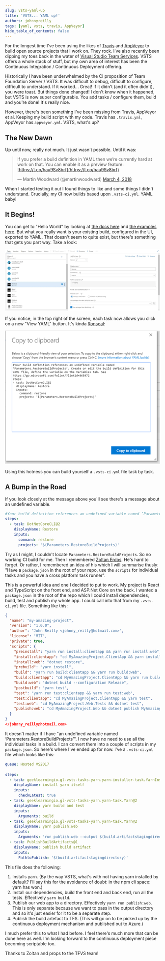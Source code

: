 ```yaml
---
slug: vsts-yaml-up
title: 'VSTS... YAML up!'
authors: johnnyreilly
tags: [yaml, vsts, travis, AppVeyor]
hide_table_of_contents: false
---
```


For the longest time I've been using the likes of [Travis](https://travis-ci.org/) and [AppVeyor](https://www.appveyor.com/) to build open source projects that I work on. They rock. I've also recently been dipping my toes back in the water of [Visual Studio Team Services](https://www.visualstudio.com/team-services/). VSTS offers a whole stack of stuff, but my own area of interest has been the Continuous Integration / Continuous Deployment offering.

<!--truncate-->

Historically I have been underwhelmed by the CI proposition of Team Foundation Server / VSTS. It was difficult to debug, difficult to configure, difficult to understand. If it worked... Great! If it didn't (and it often didn't), you were toast. But things done changed! I don't know when it happened, but VSTS is now super configurable. You add tasks / configure them, build and you're done! It's really nice.

However, there's been something I've been missing from Travis, AppVeyor et al. Keeping my build script with my code. Travis has `.travis.yml`, AppVeyor has `appveyor.yml`. VSTS, what's up?

## The New Dawn

Up until now, really not much. It just wasn't possible. Until it was:

> If you prefer a build definition in YAML then we’re currently hard at work on that. You can enable it as a preview feature: [https://t.co/hau9Sv8brf](https://t.co/hau9Sv8brf)
>
> — Martin Woodward (@martinwoodward) [March 4, 2018](https://twitter.com/martinwoodward/status/970250739510534144?ref_src=twsrc%5Etfw)

<script async="" src="https://platform.twitter.com/widgets.js" charSet="utf-8"></script>

When I started testing it out I found things to like and some things I didn't understand. Crucially, my CI now builds based upon `.vsts-ci.yml`. YAML baby!

## It Begins!

You can get to "Hello World" by looking at [the docs here](https://docs.microsoft.com/en-us/vsts/pipelines/build/yaml?view=vsts) and [the examples here](https://github.com/Microsoft/vsts-agent/blob/master/docs/preview/yamlgettingstarted/index.md). But what you really want is your existing build, configured in the UI, exported to YAML. That doesn't seem to quite exist, but there's something that gets you part way. Take a look:

![screenshot of restore task in VSTS](vsts-screenshot-of-restore-task.webp)

If you notice, in the top right of the screen, each task now allows you click on a new "View YAML" button. It's kinda [Ronseal](https://en.wikipedia.org/wiki/Ronseal):

![screenshot of copy to clipboard in VSTS](vsts-screenshot-of-copy-to-clipboard.png)

Using this hotness you can build yourself a `.vsts-ci.yml` file task by task.

## A Bump in the Road

If you look closely at the message above you'll see there's a message about an undefined variable.

```yml
#Your build definition references an undefined variable named ‘Parameters.RestoreBuildProjects’. Create or edit the build definition for this YAML file, define the variable on the Variables tab. See https://go.microsoft.com/fwlink/?linkid=865972
steps:
  - task: DotNetCoreCLI@2
    displayName: Restore
    inputs:
      command: restore
      projects: '$(Parameters.RestoreBuildProjects)'
```

Try as I might, I couldn't locate `Parameters.RestoreBuildProjects`. So no working CI build for me. Then I remembered [Zoltan Erdos](https://github.com/zerdos). He's hard to forget. Or rather, I remembered an idea of his which I will summarise thusly: "Have a `package.json` in the root of your repo, use the `scripts` for individual tasks and you have a cross platform task runner".

This is a powerful idea and one I decided to put to work. My project is React and TypeScript on the front end, and ASP.Net Core on the back. I wanted a `package.json` in the root of the repo which I could install dependencies, build, test and publish my whole app. I could call into that from my `.vsts-ci.yml` file. Something like this:

```json
{
  "name": "my-amazing-project",
  "version": "1.0.0",
  "author": "John Reilly <johnny_reilly@hotmail.com>",
  "license": "MIT",
  "private": true,
  "scripts": {
    "preinstall": "yarn run install:clientapp && yarn run install:web",
    "install:clientapp": "cd MyAmazingProject.ClientApp && yarn install",
    "install:web": "dotnet restore",
    "prebuild": "yarn install",
    "build": "yarn run build:clientapp && yarn run build:web",
    "build:clientapp": "cd MyAmazingProject.ClientApp && yarn run build",
    "build:web": "dotnet build --configuration Release",
    "postbuild": "yarn test",
    "test": "yarn run test:clientapp && yarn run test:web",
    "test:clientapp": "cd MyAmazingProject.ClientApp && yarn test",
    "test:web": "cd MyAmazingProject.Web.Tests && dotnet test",
    "publish:web": "cd MyAmazingProject.Web && dotnet publish MyAmazingProject.Web.csproj --configuration Release"
  }
}
</johnny_reilly@hotmail.com>
```

It doesn't matter if I have "an undefined variable named ‘Parameters.RestoreBuildProjects’". I now have no need to use all the individual tasks in a build. I can convert them into a couple of scripts in my `package.json`. So here's where I've ended up for now. I've a `.vsts-ci.yml` file which looks like this:

```yml
queue: Hosted VS2017

steps:
  - task: geeklearningio.gl-vsts-tasks-yarn.yarn-installer-task.YarnInstaller@2
    displayName: install yarn itself
    inputs:
      checkLatest: true
  - task: geeklearningio.gl-vsts-tasks-yarn.yarn-task.Yarn@2
    displayName: yarn build and test
    inputs:
      Arguments: build
  - task: geeklearningio.gl-vsts-tasks-yarn.yarn-task.Yarn@2
    displayName: yarn publish:web
    inputs:
      Arguments: 'run publish:web --output $(build.artifactstagingdirectory)/MyAmazingProject'
  - task: PublishBuildArtifacts@1
    displayName: publish build artifact
    inputs:
      PathtoPublish: '$(build.artifactstagingdirectory)'
```

This file does the following:

1. Installs yarn. (By the way VSTS, what's with not having yarn installed by default? I'll say this for the avoidance of doubt: in the npm cli space: yarn has won.)
2. Install our dependencies, build the front end and back end, run all the tests. Effectively `yarn build`.
3. Publish our web app to a directory. Effectively `yarn run publish:web`. This is only separate because we want to pass in the output directory and so it's just easier for it to be a separate step.
4. Publish the build artefact to TFS. (This will go on to be picked up by the continuous deployment mechanism and published out to Azure.)

I much prefer this to what I had before. I feel there's much more that can be done here as well. I'm looking forward to the continuous deployment piece becoming scriptable too.

Thanks to Zoltan and props to the TFVS team!
